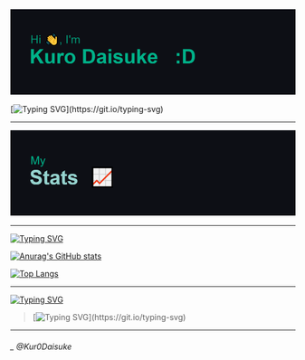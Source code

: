 <img src="https://github.com/Kur0Daisuke/Kur0Daisuke/blob/0d7edc41ba4c00858fc5ef9456baec048f6d7ea8/header.png" alt="just a programmer">

[![Typing SVG](https://readme-typing-svg.herokuapp.com?font=Fira+Code&duration=3000&pause=500&color=00F7AB&multiline=true&width=700&height=200&lines=%F0%9F%94%AD+I%E2%80%99m+currently+working+on+my+Unity+Game+Developments;%F0%9F%8C%B1+I%E2%80%99m+currently+learning+Unity+Game+Development;%F0%9F%91%AF+I%E2%80%99m+looking+to+collaborate+on+Javascript+projects;%F0%9F%A4%94+I%E2%80%99m+looking+for+help+with+my+financial+statement;%F0%9F%92%AC+Ask+me+about+how+I+code;%F0%9F%98%84+Pronouns%3A+He;%E2%9A%A1+Fun+fact%3A+The+more+you+code%2C+The+more+you+suffer.)](https://git.io/typing-svg)

____
<img src="https://github.com/Kur0Daisuke/Kur0Daisuke/blob/b3624ae1ef046a2b418ce1ccf46fcbf28feaf609/download%20(1).png" alt="My Stats">

___

[![Typing SVG](https://readme-typing-svg.demolab.com?font=Fira+Code&pause=1000&color=01F7B8&width=500&lines=My+Stats+(+My+hardworks+%3A%3C+))](https://git.io/typing-svg)

[![Anurag's GitHub stats](https://github-readme-stats.vercel.app/api?username=Kur0Daisuke&theme=gotham&show_icons=true&hide_border=true)](https://github.com/anuraghazra/github-readme-stats)

[![Top Langs](https://github-readme-stats.vercel.app/api/top-langs/?username=Kur0Daisuke&theme=gotham&layout=compact&show_icons=true&hide_border=true)](https://github.com/anuraghazra/github-readme-stats)

____

[![Typing SVG](https://readme-typing-svg.demolab.com?font=Fira+Code&pause=1000&color=01F7B8&width=500&lines=How+you+can+reach+me+!+%E2%AD%90)](https://git.io/typing-svg)
> [![Typing SVG](https://readme-typing-svg.demolab.com?font=Fira+Code&size=30&duration=2000&pause=100&color=01F7B8&multiline=true&width=600&height=200&lines=Discord+-+Kuro+Daisuke%235401;Telegram+-+%40Kur0Dev;More+Later!;.......)](https://git.io/typing-svg)

____

<h6>_ @Kur0Daisuke</h6>

